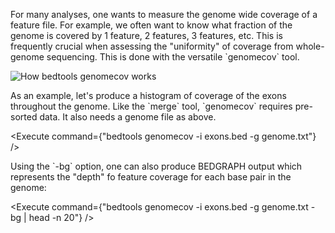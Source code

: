 <script>
import Execute from "../../Execute.svelte";
import Image from "../../Image.svelte";
</script>

<p>
	For many analyses, one wants to measure the genome wide coverage of a feature file. For example, we often want to know what fraction of the genome is covered by 1 feature, 2 features, 3 features, etc. This is frequently crucial when assessing the "uniformity" of coverage from whole-genome sequencing. This is done with the versatile `genomecov` tool.
</p>

<Image src="https://bedtools.readthedocs.io/en/latest/_images/genomecov-glyph.png" alt="How bedtools genomecov works" />

<p></p>

<p>
	As an example, let's produce a histogram of coverage of the exons throughout the genome. Like the `merge` tool, `genomecov` requires pre-sorted data. It also needs a genome file as above.
</p>

<Execute command={"bedtools genomecov -i exons.bed -g genome.txt"} />

<p></p>

<p>Using the `-bg` option, one can also produce BEDGRAPH output which represents the "depth" fo feature coverage for each base pair in the genome:</p>

<Execute command={"bedtools genomecov -i exons.bed -g genome.txt -bg | head -n 20"} />
